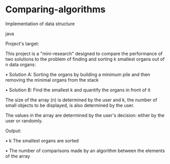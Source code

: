 # Comparing-algorithms
Implementation of data structure

java

Project's target:

This project is a "mini-research" designed to compare the performance of two solutions to the problem of finding and sorting k smallest organs out of n data organs:

• Solution A: Sorting the organs by building a minimum pile and then removing the minimal organs from the stack

• Solution B: Find the smallest k and quantify the organs in front of it

The size of the array (n) is determined by the user and k, the number of small objects to be displayed, is also determined by the user.

The values in the array are determined by the user's decision: either by the user or randomly.

Output:

• k The smallest organs are sorted

• The number of comparisons made by an algorithm between the elements of the array
